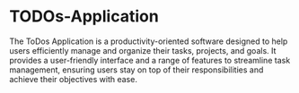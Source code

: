# TODOs-Application
The ToDos Application is a productivity-oriented software designed to help users efficiently manage and organize their tasks, projects, and goals. It provides a user-friendly interface and a range of features to streamline task management, ensuring users stay on top of their responsibilities and achieve their objectives with ease.
